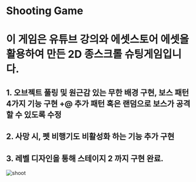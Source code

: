 # Shooting Game

#  이 게임은 유튜브 강의와 에셋스토어 에셋을 활용하여 만든 2D 종스크롤 슈팅게임입니다. 
## 1. 오브젝트 풀링 및 원근감 있는 무한 배경 구현, 보스 패턴 4가지 기능 구현 +@ 추가 패턴 혹은 랜덤으로 보스가 공격할 수 있도록 수정
## 2. 사망 시, 펫 비행기도 비활성화 하는 기능 추가 구현 
## 3. 레벨 디자인을 통해 스테이지 2 까지 구현 완료. 
 
![shoot](https://user-images.githubusercontent.com/82301801/145324451-a2af2cd8-4cbd-4cd3-9acc-12ddfff31527.JPG)
